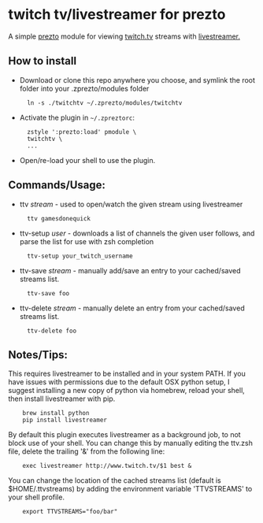 twitch tv/livestreamer for prezto
=========

A simple [prezto](https://github.com/sorin-ionescu/prezto) module for viewing [twitch.tv](http://www.twitch.tv) streams with [livestreamer.](http://livestreamer.readthedocs.org/en/latest/index.html#)

How to install
--------------

* Download or clone this repo anywhere you choose, and symlink the root folder into your .zprezto/modules folder

        ln -s ./twitchtv ~/.zprezto/modules/twitchtv

* Activate the plugin in `~/.zpreztorc`:

        zstyle ':prezto:load' pmodule \
        twitchtv \
        ...

* Open/re-load your shell to use the plugin.

Commands/Usage:
------

* ttv *stream* - used to open/watch the given stream using livestreamer

        ttv gamesdonequick

* ttv-setup *user* - downloads a list of channels the given user follows, and parse the list for use with zsh completion

        ttv-setup your_twitch_username

* ttv-save *stream* - manually add/save an entry to your cached/saved streams list.

        ttv-save foo

* ttv-delete *stream* - manually delete an entry from your cached/saved streams list.

        ttv-delete foo

Notes/Tips:
-----------

This requires livestreamer to be installed and in your system PATH. If you have issues with permissions due to the default OSX python setup, I suggest installing a new copy of python via homebrew, reload your shell, then install livestreamer with pip.

        brew install python
        pip install livestreamer

By default this plugin executes livestreamer as a background job, to not block use of your shell. You can change this by manually editing the ttv.zsh file, delete the trailing '&' from the following line:

        exec livestreamer http://www.twitch.tv/$1 best &

You can change the location of the cached streams list (default is $HOME/.ttvstreams) by adding the environment variable 'TTVSTREAMS' to your shell profile.

        export TTVSTREAMS="foo/bar"
